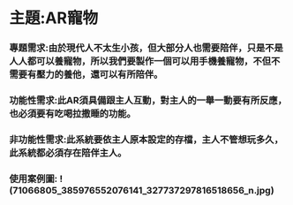 # 主題:AR寵物
### 專題需求:由於現代人不太生小孩，但大部分人也需要陪伴，只是不是人人都可以養寵物，所以我們要製作一個可以用手機養寵物，不但不需要有壓力的養他，還可以有所陪伴。
### 功能性需求:此AR須具備跟主人互動，對主人的一舉一動要有所反應，也必須要有吃喝拉撒睡的功能。
### 非功能性需求:此系統要依主人原本設定的存檔，主人不管想玩多久，此系統都必須存在陪伴主人。
### 使用案例圖:  !(71066805_385976552076141_327737297816518656_n.jpg)
